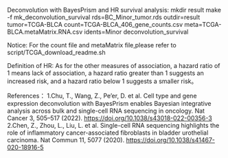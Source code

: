 Deconvolution with BayesPrism and HR survival analysis:
mkdir result
make -f mk_deconvolution_survival rds=BC_Minor_tumor.rds outdir=result tumor=TCGA-BLCA count=TCGA-BLCA_406_gene_counts.csv meta=TCGA-BLCA.metaMatrix.RNA.csv idents=Minor deconvolution_survival

Notice: For the count file and metaMatrix file,please refer to script/TCGA_download_readme.sh


Definition of HR:
As for the other measures of association, a hazard ratio of 1 means lack of association, a hazard ratio greater than 1 suggests an increased risk, and a hazard ratio below 1 suggests a smaller risk。


References：
1.Chu, T., Wang, Z., Pe’er, D. et al. Cell type and gene expression deconvolution with BayesPrism enables Bayesian integrative analysis across bulk and single-cell RNA sequencing in oncology. Nat Cancer 3, 505–517 (2022). https://doi.org/10.1038/s43018-022-00356-3
2.Chen, Z., Zhou, L., Liu, L. et al. Single-cell RNA sequencing highlights the role of inflammatory cancer-associated fibroblasts in bladder urothelial carcinoma. Nat Commun 11, 5077 (2020). https://doi.org/10.1038/s41467-020-18916-5
